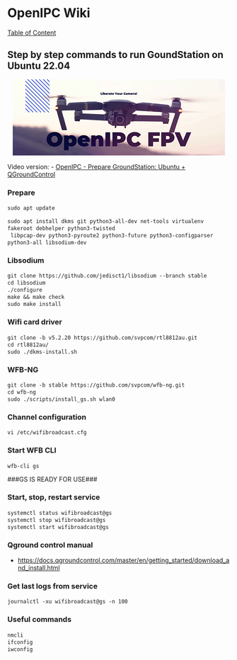 # OpenIPC Wiki
[Table of Content](../README.md)

Step by step commands to run GoundStation on Ubuntu 22.04
---------------------------------------------------------

<p align="center">
  <img src="https://github.com/OpenIPC/wiki/blob/master/images/fpv-logo.jpg?raw=true" alt="Logo"/>
</p>

Video version: - [OpenIPC - Prepare GroundStation: Ubuntu + QGroundControl](https://www.youtube.com/watch?v=JMtRAsOm0Dc)

### Prepare
```
sudo apt update
```
```
sudo apt install dkms git python3-all-dev net-tools virtualenv fakeroot debhelper python3-twisted
 libpcap-dev python3-pyroute2 python3-future python3-configparser python3-all libsodium-dev
```

### Libsodium
```
git clone https://github.com/jedisct1/libsodium --branch stable
cd libsodium
./configure
make && make check
sudo make install
```

### Wifi card driver
```
git clone -b v5.2.20 https://github.com/svpcom/rtl8812au.git
cd rtl8812au/
sudo ./dkms-install.sh
```

### WFB-NG
```
git clone -b stable https://github.com/svpcom/wfb-ng.git
cd wfb-ng
sudo ./scripts/install_gs.sh wlan0
```

### Channel configuration
```
vi /etc/wifibroadcast.cfg
```

### Start WFB CLI
```
wfb-cli gs
```
###GS IS READY FOR USE###

### Start, stop, restart service
```
systemctl status wifibroadcast@gs
systemctl stop wifibroadcast@gs
systemctl start wifibroadcast@gs
```

### Qground control manual

- https://docs.qgroundcontrol.com/master/en/getting_started/download_and_install.html

### Get last logs from service
```
journalctl -xu wifibroadcast@gs -n 100
```

### Useful commands
```
nmcli
ifconfig
iwconfig

```



